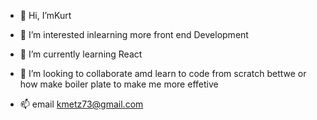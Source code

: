 - 👋 Hi, I’mKurt
- 👀 I’m interested inlearning more front end Development
- 🌱 I’m currently learning React
- 💞️ I’m looking to collaborate amd learn to code from scratch bettwe or how make boiler plate to make me more effetive

- 📫 email kmetz73@gmail.com

<!---
kmetz73/kmetz73 is a ✨ special ✨ repository because its `README.md` (this file) appears on your GitHub profile.
You can click the Preview link to take a look at your changes.
--->
